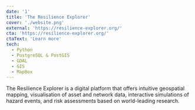 ```yaml
---
date: '1'
title: 'The Resilience Explorer'
cover: './website.png'
external: 'https://resilience-explorer.org/'
cta: 'https://resilience-explorer.org/'
ctaText: 'Learn more'
tech:
  - Python
  - PostgreSQL & PostGIS
  - GDAL
  - GIS
  - MapBox
---
```


The Resilience Explorer is a digital platform that offers intuitive geospatial mapping, visualisation of asset and network data, interactive simulations of hazard events, and risk assessments based on world-leading research.
